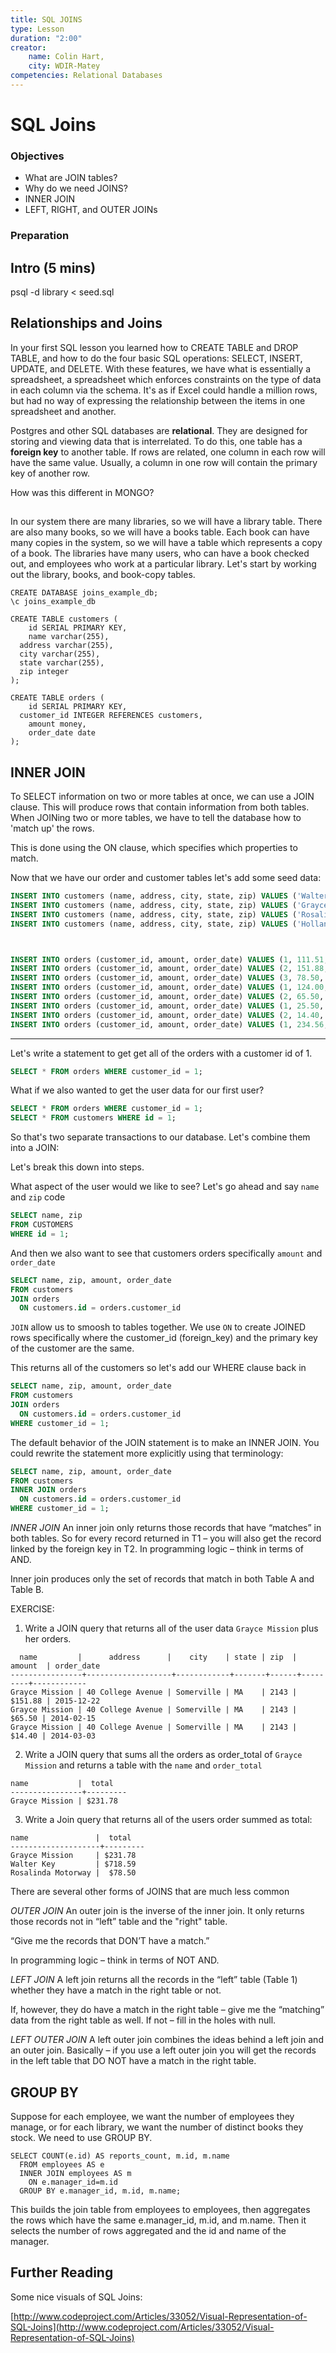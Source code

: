 ```yaml
---
title: SQL JOINS
type: Lesson
duration: "2:00"
creator:
    name: Colin Hart,
    city: WDIR-Matey
competencies: Relational Databases
---
```


# SQL Joins

### Objectives

- What are JOIN tables?
- Why do we need JOINS?
- INNER JOIN
- LEFT, RIGHT, and OUTER JOINs


### Preparation

## Intro (5 mins)
psql -d library < seed.sql

## Relationships and Joins
In your first SQL lesson you learned how to CREATE TABLE and DROP TABLE, and how to do the four basic SQL operations: SELECT, INSERT, UPDATE, and DELETE.  With these features, we have what is essentially a spreadsheet, a spreadsheet which enforces constraints on the type of data in each column via the schema.  It's as if Excel could handle a million rows, but had no way of expressing the relationship between the items in one spreadsheet and another.

Postgres and other SQL databases are __relational__.  They are designed for storing and viewing data that is interrelated.  To do this, one table has a __foreign key__ to another table.  If rows are related, one column in each row will have the same value.  Usually, a column in one row will contain the primary key of another row.

How was this different in MONGO?

##

In our system there are many libraries, so we will have a library table.  There are also many books, so we will have a books table.  Each book can have many copies in the system, so we will have a table which represents a copy of a book.  The libraries have many users, who can have a book checked out, and employees who work at a particular library.  Let's start by working out the library, books, and book-copy tables.

```
CREATE DATABASE joins_example_db;
\c joins_example_db

CREATE TABLE customers (
	id SERIAL PRIMARY KEY,
	name varchar(255),
  address varchar(255),
  city varchar(255),
  state varchar(255),
  zip integer
);

CREATE TABLE orders (
	id SERIAL PRIMARY KEY,
  customer_id INTEGER REFERENCES customers,
	amount money,
	order_date date
);
```

## INNER JOIN

To SELECT information on two or more tables at once, we can use a JOIN clause.
This will produce rows that contain information from both tables. When JOINing
two or more tables, we have to tell the database how to 'match up' the rows.

This is done using the ON clause, which specifies which properties to match.

Now that we have our order and customer tables let's add some seed data:

```sql
INSERT INTO customers (name, address, city, state, zip) VALUES ('Walter Key', '79 Highland Ave.', 'Somerville', 'MA', '02143');
INSERT INTO customers (name, address, city, state, zip) VALUES ('Grayce Mission', '40 College Avenue', 'Somerville', 'MA', '02143');
INSERT INTO customers (name, address, city, state, zip) VALUES ('Rosalinda Motorway', '115 Broadway', 'Somerville', 'MA', '02143');
INSERT INTO customers (name, address, city, state, zip) VALUES ('Holland St', '98', 'Louisville', 'KY', '01234');



INSERT INTO orders (customer_id, amount, order_date) VALUES (1, 111.51, '01/5/2016');
INSERT INTO orders (customer_id, amount, order_date) VALUES (2, 151.88, '12/22/2015');
INSERT INTO orders (customer_id, amount, order_date) VALUES (3, 78.50, '05/05/2014');
INSERT INTO orders (customer_id, amount, order_date) VALUES (1, 124.00, '07/13/2015');
INSERT INTO orders (customer_id, amount, order_date) VALUES (2, 65.50, '02/15/2014');
INSERT INTO orders (customer_id, amount, order_date) VALUES (1, 25.50, '09/16/2014');
INSERT INTO orders (customer_id, amount, order_date) VALUES (2, 14.40, '03/03/2014');
INSERT INTO orders (customer_id, amount, order_date) VALUES (1, 234.56, '10/08/2015');
```
---



Let's write a statement to get get all of the orders with a customer id of 1.

```sql
SELECT * FROM orders WHERE customer_id = 1;
```

What if we also wanted to get the user data for our first user?

```sql
SELECT * FROM orders WHERE customer_id = 1;
SELECT * FROM customers WHERE id = 1;
```

So that's two separate transactions to our database. Let's combine them into a JOIN:

Let's break this down into steps.

What aspect of the user would we like to see?
  Let's go ahead and say `name` and `zip` code

  ```sql
  SELECT name, zip
  FROM CUSTOMERS
  WHERE id = 1;
  ```

And then we also want to see that customers orders specifically `amount` and `order_date`

```sql
SELECT name, zip, amount, order_date
FROM customers
JOIN orders
  ON customers.id = orders.customer_id
```

`JOIN` allow us to smoosh to tables together. We use `ON` to create JOINED rows specifically where the customer_id (foreign_key) and the primary key of the customer are the same.

This returns all of the customers so let's add our WHERE clause back in

```sql
SELECT name, zip, amount, order_date
FROM customers
JOIN orders
  ON customers.id = orders.customer_id
WHERE customer_id = 1;
```

The default behavior of the JOIN statement is to make an INNER JOIN. You could rewrite the statement more explicitly using that terminology:

```sql
SELECT name, zip, amount, order_date
FROM customers
INNER JOIN orders
  ON customers.id = orders.customer_id
WHERE customer_id = 1;
```

*INNER JOIN*
An inner join only returns those records that have “matches” in both tables. So for every record returned in T1 – you will also get the record linked by the foreign key in T2. In programming logic – think in terms of AND.

Inner join produces only the set of records that match in both Table A and Table B.


EXERCISE:

1. Write a JOIN query that returns all of the user data `Grayce Mission` plus her orders.

  ```
    name         |      address      |    city    | state | zip  | amount  | order_date
  ----------------+-------------------+------------+-------+------+---------+------------
  Grayce Mission | 40 College Avenue | Somerville | MA    | 2143 | $151.88 | 2015-12-22
  Grayce Mission | 40 College Avenue | Somerville | MA    | 2143 |  $65.50 | 2014-02-15
  Grayce Mission | 40 College Avenue | Somerville | MA    | 2143 |  $14.40 | 2014-03-03
  ```

  <!-- ```sql
  SELECT name, address, city, state, zip, amount, order_date
  FROM customers
  JOIN orders
    ON customers.id = orders.customer_id
  WHERE customer_id = 2;
  ``` -->
2. Write a JOIN query that sums all the orders as order_total of `Grayce Mission` and returns a table with the `name` and `order_total`
  ```
  name           |  total  
  ----------------+---------
  Grayce Mission | $231.78
  ```

  <!-- ```sql
  SELECT customers.name, SUM(Orders.amount) as total
  FROM customers
  JOIN orders
    ON customers.id = orders.customer_id
  WHERE customers.id = 2 GROUP BY customers.name
  ``` -->
3. Write a Join query that returns all of the users order summed as total:

  ```
  name               |  total  
  --------------------+---------
  Grayce Mission     | $231.78
  Walter Key         | $718.59
  Rosalinda Motorway |  $78.50
  ```
  <!-- ```sql
  SELECT Customers.name, SUM(Orders.amount) as total
  FROM customers
  JOIN orders
    ON customers.id = orders.customer_id
  GROUP BY Customers.name;
  ``` -->


There are several other forms of JOINS that are much less common


*OUTER JOIN*
An outer join is the inverse of the inner join. It only returns those records not in “left” table and the "right" table.

“Give me the records that DON’T have a match.”

In programming logic – think in terms of NOT AND.

*LEFT JOIN*
A left join returns all the records in the “left” table (Table 1) whether they have a match in the right table or not.

If, however, they do have a match in the right table – give me the “matching” data from the right table as well. If not – fill in the holes with null.

*LEFT OUTER JOIN*
A left outer join combines the ideas behind a left join and an outer join. Basically – if you use a left outer join you will get the records in the left table that DO NOT have a match in the right table.



## GROUP BY
Suppose for each employee, we want the number of employees they manage, or for each library, we want the number of distinct books they stock.  We need to use GROUP BY.

```
SELECT COUNT(e.id) AS reports_count, m.id, m.name
  FROM employees AS e
  INNER JOIN employees AS m
    ON e.manager_id=m.id
  GROUP BY e.manager_id, m.id, m.name;
```

This builds the join table from employees to employees, then aggregates the rows which have the same e.manager_id, m.id, and m.name.  Then it selects the number of rows aggregated and the id and name of the manager.

## Further Reading
Some nice visuals of SQL Joins:

[http://www.codeproject.com/Articles/33052/Visual-Representation-of-SQL-Joins](http://www.codeproject.com/Articles/33052/Visual-Representation-of-SQL-Joins)

